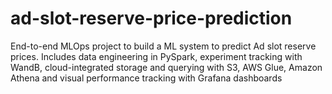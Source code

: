 # ad-slot-reserve-price-prediction
End-to-end MLOps project to build a ML system to predict Ad slot reserve prices. Includes data engineering in PySpark, experiment tracking with WandB, cloud-integrated storage and querying with S3, AWS Glue, Amazon Athena and visual performance tracking with Grafana dashboards
